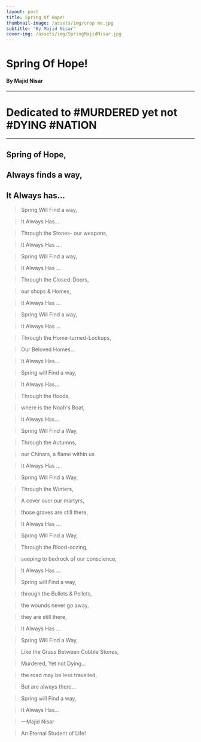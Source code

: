 ```yaml
---
layout: post
title: Spring Of Hope!
thumbnail-image: /assets/img/crop me.jpg
subtitle: "By Majid Nisar"
cover-img: /assets/img/SpringMajidNisar.jpg
---
```


# Spring Of Hope!



#### By Majid Nisar

------

Dedicated to #MURDERED yet not #DYING #NATION
============================

------

Spring of Hope, 
---

**Always finds a way,** 
---

**It Always has.**..
---
> Spring Will Find a way,

> It Always Has...

> Through the Stones- our weapons,

> It Always Has ...

>
> Spring Will Find a way,

> It Always Has ...

> Through the Closed-Doors,

> our shops & Homes,

> It Always Has ...

>
> Spring Will Find a way,

> It Always Has ...

> Through the Home-turned-Lockups,

> Our Beloved Homes...

> It Always Has...
 
>
> Spring will Find a way,

> It Always Has...

> Through the floods,

> where is the Noah's Boat,

> It Always Has...


> Spring Will Find a Way,

> Through the Autumns,

> our Chinars, a flame within us

> It Always Has ...

>
> Spring Will Find a Way,

> Through the Winters,

> A cover over our martyrs, 

> those graves are still there,

> It Always Has ...

>
> Spring Will Find a Way,

> Through the Blood-oozing,

> seeping to  bedrock of our conscience,

> It Always Has ...
>
> Spring will Find a way,

> through the Bullets & Pellets,

> the wounds never go away,

> they are still there,

> It Always Has ...

>
> Spring Will Find a Way,

> Like the Grass Between Cobble Stones,

> Murdered, Yet not Dying...

> the road may be less travelled,

> But are always there...

>
> Spring will Find a way,

> It Always Has...

>
> —Majid Nisar 

> An Eternal Student of Life!

